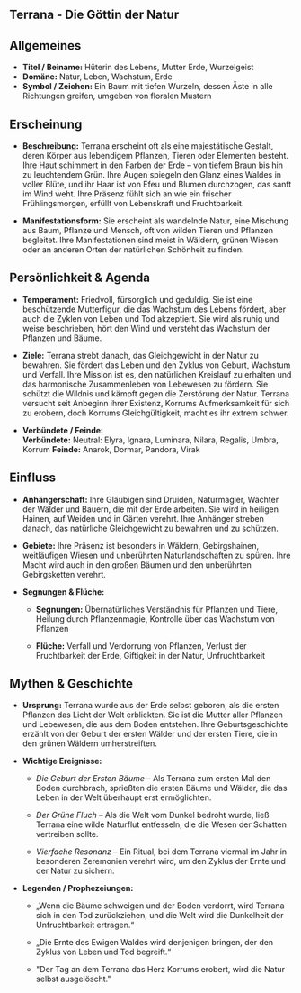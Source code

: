 ## Terrana - Die Göttin der Natur
## Allgemeines

- **Titel / Beiname:** Hüterin des Lebens, Mutter Erde, Wurzelgeist
- **Domäne:** Natur, Leben, Wachstum, Erde
- **Symbol / Zeichen:** Ein Baum mit tiefen Wurzeln, dessen Äste in alle Richtungen greifen, umgeben von floralen Mustern


## Erscheinung

- **Beschreibung:** Terrana erscheint oft als eine majestätische Gestalt, deren Körper aus lebendigem Pflanzen, Tieren oder Elementen besteht. Ihre Haut schimmert in den Farben der Erde – von tiefem Braun bis hin zu leuchtendem Grün. Ihre Augen spiegeln den Glanz eines Waldes in voller Blüte, und ihr Haar ist von Efeu und Blumen durchzogen, das sanft im Wind weht. Ihre Präsenz fühlt sich an wie ein frischer Frühlingsmorgen, erfüllt von Lebenskraft und Fruchtbarkeit.
    
- **Manifestationsform:** Sie erscheint als wandelnde Natur, eine Mischung aus Baum, Pflanze und Mensch, oft von wilden Tieren und Pflanzen begleitet. Ihre Manifestationen sind meist in Wäldern, grünen Wiesen oder an anderen Orten der natürlichen Schönheit zu finden.
    

## Persönlichkeit & Agenda

- **Temperament:** Friedvoll, fürsorglich und geduldig. Sie ist eine beschützende Mutterfigur, die das Wachstum des Lebens fördert, aber auch die Zyklen von Leben und Tod akzeptiert. Sie wird als ruhig und weise beschrieben, hört den Wind und versteht das Wachstum der Pflanzen und Bäume.
    
- **Ziele:** Terrana strebt danach, das Gleichgewicht in der Natur zu bewahren. Sie fördert das Leben und den Zyklus von Geburt, Wachstum und Verfall. Ihre Mission ist es, den natürlichen Kreislauf zu erhalten und das harmonische Zusammenleben von Lebewesen zu fördern. Sie schützt die Wildnis und kämpft gegen die Zerstörung der Natur. Terrana versucht seit Anbeginn ihrer Existenz, Korrums Aufmerksamkeit für sich zu erobern, doch Korrums Gleichgültigkeit, macht es ihr extrem schwer. 
    
- **Verbündete / Feinde:**  
    **Verbündete:** 
    Neutral: Elyra, Ignara, Luminara, Nilara, Regalis, Umbra, Korrum
    **Feinde:** Anarok, Dormar, Pandora, Virak
    
    

## Einfluss

- **Anhängerschaft:** Ihre Gläubigen sind Druiden, Naturmagier, Wächter der Wälder und Bauern, die mit der Erde arbeiten. Sie wird in heiligen Hainen, auf Weiden und in Gärten verehrt. Ihre Anhänger streben danach, das natürliche Gleichgewicht zu bewahren und zu schützen.
    
- **Gebiete:** Ihre Präsenz ist besonders in Wäldern, Gebirgshainen, weitläufigen Wiesen und unberührten Naturlandschaften zu spüren. Ihre Macht wird auch in den großen Bäumen und den unberührten Gebirgsketten verehrt.
    
- **Segnungen & Flüche:**
    
    - **Segnungen:** Übernatürliches Verständnis für Pflanzen und Tiere, Heilung durch Pflanzenmagie, Kontrolle über das Wachstum von Pflanzen
        
    - **Flüche:** Verfall und Verdorrung von Pflanzen, Verlust der Fruchtbarkeit der Erde, Giftigkeit in der Natur, Unfruchtbarkeit
        

## Mythen & Geschichte

- **Ursprung:** Terrana wurde aus der Erde selbst geboren, als die ersten Pflanzen das Licht der Welt erblickten. Sie ist die Mutter aller Pflanzen und Lebewesen, die aus dem Boden entstehen. Ihre Geburtsgeschichte erzählt von der Geburt der ersten Wälder und der ersten Tiere, die in den grünen Wäldern umherstreiften.
    
- **Wichtige Ereignisse:**
    
    - _Die Geburt der Ersten Bäume_ – Als Terrana zum ersten Mal den Boden durchbrach, sprießten die ersten Bäume und Wälder, die das Leben in der Welt überhaupt erst ermöglichten.
        
    - _Der Grüne Fluch_ – Als die Welt vom Dunkel bedroht wurde, ließ Terrana eine wilde Naturflut entfesseln, die die Wesen der Schatten vertreiben sollte.
        
    - _Vierfache Resonanz_ – Ein Ritual, bei dem Terrana viermal im Jahr in besonderen Zeremonien verehrt wird, um den Zyklus der Ernte und der Natur zu sichern.
        
- **Legenden / Prophezeiungen:**
    
    - „Wenn die Bäume schweigen und der Boden verdorrt, wird Terrana sich in den Tod zurückziehen, und die Welt wird die Dunkelheit der Unfruchtbarkeit ertragen.“
        
    - „Die Ernte des Ewigen Waldes wird denjenigen bringen, der den Zyklus von Leben und Tod begreift.“
   
    - "Der Tag an dem Terrana das Herz Korrums erobert, wird die Natur selbst ausgelöscht."
